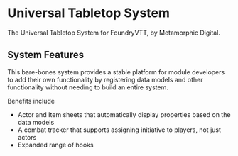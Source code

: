 # Universal Tabletop System

The Universal Tabletop System for FoundryVTT, by Metamorphic Digital.

## System Features

This bare-bones system provides a stable platform for module developers to add their own functionality by registering data models and other functionality without needing to build an entire system.

Benefits include
- Actor and Item sheets that automatically display properties based on the data models
- A combat tracker that supports assigning initiative to players, not just actors
- Expanded range of hooks
